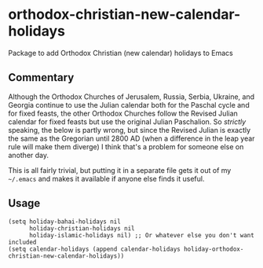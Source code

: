 # orthodox-christian-new-calendar-holidays
Package to add Orthodox Christian (new calendar) holidays to Emacs

## Commentary
Although the Orthodox Churches of Jerusalem, Russia, Serbia,
Ukraine, and Georgia continue to use the Julian calendar both for
the Paschal cycle and for fixed feasts, the other Orthodox Churches
follow the Revised Julian calendar for fixed feasts but use the
original Julian Paschalion. So *strictly* speaking, the below is
partly wrong, but since the Revised Julian is exactly the same as
the Gregorian until 2800 AD (when a difference in the leap year
rule will make them diverge) I think that's a problem for someone
else on another day.

This is all fairly trivial, but putting it in a separate file gets
it out of my `~/.emacs` and makes it available if anyone else finds
it useful. 

## Usage
```
(setq holiday-bahai-holidays nil
      holiday-christian-holidays nil
      holiday-islamic-holidays nil) ;; Or whatever else you don't want included
(setq calendar-holidays (append calendar-holidays holiday-orthodox-christian-new-calendar-holidays))
```

